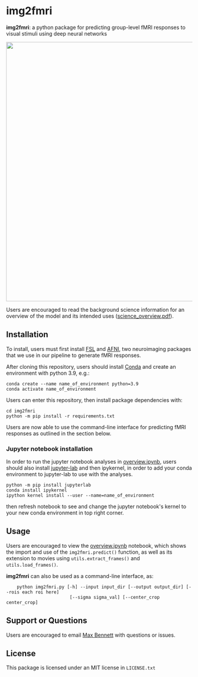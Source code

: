 # img2fmri

**img2fmri**: a python package for predicting group-level fMRI responses to visual stimuli using deep neural networks

<center>
<img src="model_overview.png", width="700"/>
</center>

Users are encouraged to read the background science information for an overview of the model and its intended uses ([science_overview.pdf](science_overview.pdf)).

## Installation
To install, users must first install [FSL](https://fsl.fmrib.ox.ac.uk/fsl/fslwiki/FslInstallation) and [AFNI](https://afni.nimh.nih.gov/pub/dist/doc/htmldoc/background_install/main_toc.html), two neuroimaging packages that we use in our pipeline to generate fMRI responses.

After cloning this repository, users should install [Conda](https://docs.conda.io/en/latest/) and create an environment with python 3.9, e.g.: 

    conda create --name name_of_environment python=3.9
    conda activate name_of_environment

Users can enter this repository, then install package dependencies with:

    cd img2fmri
    python -m pip install -r requirements.txt

Users are now able to use the command-line interface for predicting fMRI responses as outlined in the section below.

### Jupyter notebook installation
In order to run the jupyter notebook analyses in [overview.ipynb](overview.ipynb), users should also install [jupyter-lab](https://jupyter.org/install) and then ipykernel, in order to add your conda environment to jupyter-lab to use with the analyses.

    python -m pip install jupyterlab
    conda install ipykernel
    ipython kernel install --user --name=name_of_environment

then refresh notebook to see and change the jupyter notebook's kernel to your new conda environment in top right corner.

## Usage
Users are encouraged to view the [overview.ipynb](overview.ipynb) notebook, which shows the import and use of the `img2fmri.predict()` function, as well as its extension to movies using `utils.extract_frames()` and `utils.load_frames()`.

**img2fmri** can also be used as a command-line interface, as:

        python img2fmri.py [-h] --input input_dir [--output output_dir] [--rois each roi here]
                            [--sigma sigma_val] [--center_crop center_crop]

## Support or Questions
Users are encouraged to email [Max Bennett](mailto:mbb2176@columbia.edu) with questions or issues.

## License
This package is licensed under an MIT license in `LICENSE.txt`